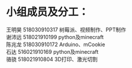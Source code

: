 # 小组成员及分工：
王明昊 518030910317 树莓派、视频制作、PPT制作  
谢沛远 518021910199 python及minecraft  
陈兆龙 518030910172 Arduino、mCookie  
石达 516021910169 python及minecraft  
骆骁 518021910804 3D打印、激光切割  


